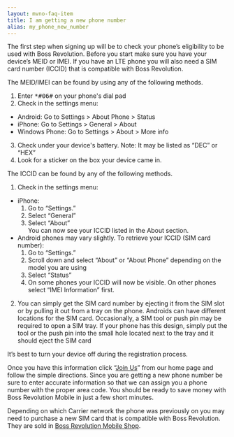 ```yaml
---
layout: mvno-faq-item
title: I am getting a new phone number
alias: my_phone_new_number
---
```


The first step when signing up will be to check your phone’s eligibility to be used with Boss Revolution.  Before you start make sure you have your device’s MEID or IMEI.  If you have an LTE phone you will also need a SIM card number (ICCID) that is compatible with Boss Revolution.

The MEID/IMEI can be found by using any of the following methods.

1. Enter <kbd>\*#06#</kbd> on your phone's dial pad
2. Check in the settings menu:
  * Android: Go to Settings > About Phone > Status
  * iPhone: Go to Settings > General > About
  * Windows Phone: Go to Settings > About > More info
3. Check under your device's battery. Note: It may be listed as “DEC” or “HEX”
4. Look for a sticker on the box your device came in.

The ICCID can be found by any of the following methods.

1. Check in the settings menu:
  * iPhone:
    1. Go to “Settings.”
    2. Select “General”
    3. Select “About”  
    You can now see your ICCID listed in the About section.
  * Android phones may vary slightly. To retrieve your ICCID (SIM card number):
    1. Go to “Settings.”
    2. Scroll down and select “About” or “About Phone” depending on the model you are using
    3. Select “Status”
    4. On some phones your ICCID will now be visible. On other phones select “IMEI Information” first.
2. You can simply get the SIM card number by ejecting it from the SIM slot or by pulling it out from a tray on the phone. Androids can have different locations for the SIM card. Occasionally, a SIM tool or push pin may be required to open a SIM tray. If your phone has this design, simply put the tool or the push pin into the small hole located next to the tray and it should eject the SIM card

It’s best to turn your device off during the registration process.

Once you have this information click “<a href="register.html" target="_blank">Join Us</a>” from our home page and follow the simple directions.  Since you are getting a new phone number be sure to enter accurate information so that we can assign you a phone number with the proper area code.  You should be ready to save money with Boss Revolution Mobile in just a few short minutes.

Depending on which Carrier network the phone was previously on you may need to purchase a new SIM card that is compatible with Boss Revolution.  They are sold in <a href="http://mobilestore.mvnodepot.com/phones" target="_blank">Boss Revolution Mobile Shop</a>.

